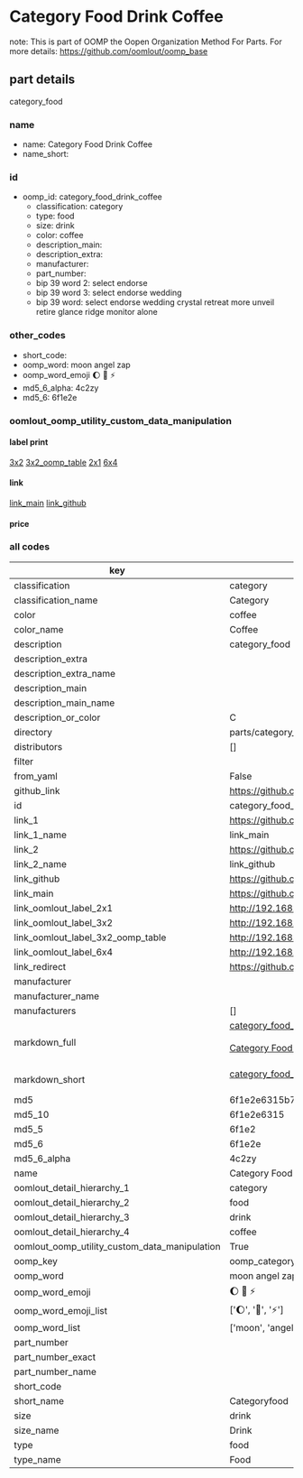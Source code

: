 # Category Food Drink Coffee  

note: This is part of OOMP the Oopen Organization Method For Parts. For more details: https://github.com/oomlout/oomp_base

##  part details
  



category_food



### name
* name: Category Food Drink Coffee
* name_short: 
### id
* oomp_id: category_food_drink_coffee
  * classification: category
  * type: food
  * size: drink
  * color: coffee
  * description_main: 
  * description_extra: 
  * manufacturer: 
  * part_number: 
  * bip 39 word 2: select endorse
  * bip 39 word 3: select endorse wedding
  * bip 39 word: select endorse wedding crystal retreat more unveil retire glance ridge monitor alone

### other_codes
* short_code: 
* oomp_word: moon angel zap
* oomp_word_emoji :moon: :angel: :zap:
* md5_6_alpha: 4c2zy
* md5_6: 6f1e2e






### oomlout_oomp_utility_custom_data_manipulation
#### label print
[3x2](http://192.168.1.245:1112/?label=oomp%204c2zy)
[3x2_oomp_table](http://192.168.1.108:1112/?label=oomp%204c2zy)
[2x1](http://192.168.1.242:1112/?label=oomp%204c2zy)
[6x4](http://192.168.1.55:1112/?label=oomp%204c2zy)    

#### link

[link_main](https://github.com/oomlout/oomlout_oomp_version_1_messy/tree/main/parts/category_food_drink_coffee) [link_github](https://github.com/oomlout/oomlout_oomp_version_1_messy/tree/main/parts/category_food_drink_coffee)                             

#### price







### all codes 
| key | value |  
| --- | --- |  
| classification | category |  
| classification_name | Category |  
| color | coffee |  
| color_name | Coffee |  
| description | category_food |  
| description_extra |  |  
| description_extra_name |  |  
| description_main |  |  
| description_main_name |  |  
| description_or_color | C  |  
| directory | parts/category_food_drink_coffee |  
| distributors | [] |  
| filter |  |  
| from_yaml | False |  
| github_link | https://github.com/oomlout/oomlout_oomp_part_src/tree/main/parts/category_food_drink_coffee |  
| id | category_food_drink_coffee |  
| link_1 | https://github.com/oomlout/oomlout_oomp_version_1_messy/tree/main/parts/category_food_drink_coffee |  
| link_1_name | link_main |  
| link_2 | https://github.com/oomlout/oomlout_oomp_version_1_messy/tree/main/parts/category_food_drink_coffee |  
| link_2_name | link_github |  
| link_github | https://github.com/oomlout/oomlout_oomp_version_1_messy/tree/main/parts/category_food_drink_coffee |  
| link_main | https://github.com/oomlout/oomlout_oomp_version_1_messy/tree/main/parts/category_food_drink_coffee |  
| link_oomlout_label_2x1 | http://192.168.1.242:1112/?label=oomp%204c2zy |  
| link_oomlout_label_3x2 | http://192.168.1.245:1112/?label=oomp%204c2zy |  
| link_oomlout_label_3x2_oomp_table | http://192.168.1.108:1112/?label=oomp%204c2zy |  
| link_oomlout_label_6x4 | http://192.168.1.55:1112/?label=oomp%204c2zy |  
| link_redirect | https://github.com/oomlout/oomlout_oomp_version_1_messy/tree/main/parts/category_food_drink_coffee |  
| manufacturer |  |  
| manufacturer_name |  |  
| manufacturers | [] |  
| markdown_full | [category_food_drink_coffee](none)<br>[](none)<br>[Category Food Drink Coffee](none)<br><br> |  
| markdown_short | [category_food_drink_coffee](none)<br><br> |  
| md5 | 6f1e2e6315b7fdce3f5c0355f1d2761a |  
| md5_10 | 6f1e2e6315 |  
| md5_5 | 6f1e2 |  
| md5_6 | 6f1e2e |  
| md5_6_alpha | 4c2zy |  
| name | Category Food Drink Coffee |  
| oomlout_detail_hierarchy_1 | category |  
| oomlout_detail_hierarchy_2 | food |  
| oomlout_detail_hierarchy_3 | drink |  
| oomlout_detail_hierarchy_4 | coffee |  
| oomlout_oomp_utility_custom_data_manipulation | True |  
| oomp_key | oomp_category_food_drink_coffee |  
| oomp_word | moon angel zap |  
| oomp_word_emoji | :moon: :angel: :zap: |  
| oomp_word_emoji_list | [':moon:', ':angel:', ':zap:'] |  
| oomp_word_list | ['moon', 'angel', 'zap'] |  
| part_number |  |  
| part_number_exact |  |  
| part_number_name |  |  
| short_code |  |  
| short_name | Categoryfood |  
| size | drink |  
| size_name | Drink |  
| type | food |  
| type_name | Food |  
